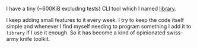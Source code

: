 I have a tiny (~600KiB excluding tests) CLI tool which I named [library](https://github.com/chapmanjacobd/library).

I keep adding small features to it every week. I try to keep the code itself simple and whenever I find myself needing to program something I add it to `library` if I use it enough. So it has become a kind of opinionated swiss-army knife toolkit.

